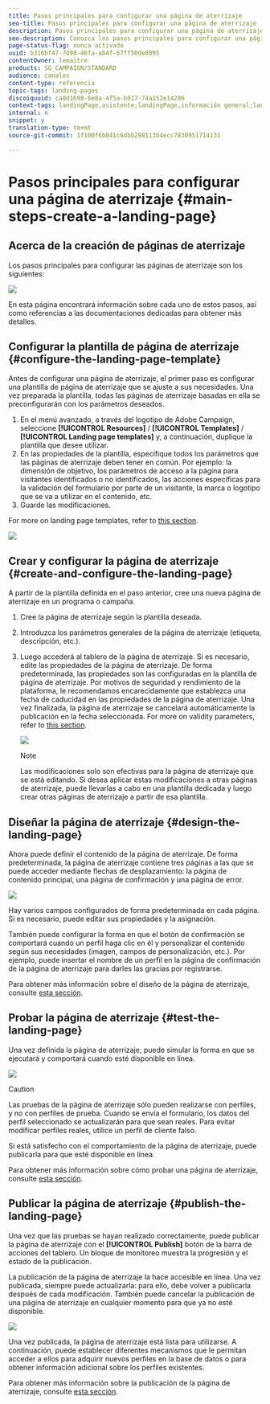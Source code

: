```yaml
---
title: Pasos principales para configurar una página de aterrizaje
seo-title: Pasos principales para configurar una página de aterrizaje
description: Pasos principales para configurar una página de aterrizaje
seo-description: Conozca los pasos principales para configurar una página de aterrizaje
page-status-flag: nunca activado
uuid: b316bf47-7d98-46fa-ab4f-67ff50de8095
contentOwner: lemaitre
products: SG_CAMPAIGN/STANDARD
audience: canales
content-type: referencia
topic-tags: landing-pages
discoiquuid: ca8d1698-6e8a-4f5a-b017-74a152e14286
context-tags: landingPage,asistente;landingPage,información general;landingPage,principal
internal: n
snippet: y
translation-type: tm+mt
source-git-commit: 1f100f6b041c6dbb298113b4ecc7830951714131

---
```



# Pasos principales para configurar una página de aterrizaje {#main-steps-create-a-landing-page}

## Acerca de la creación de páginas de aterrizaje

Los pasos principales para configurar las páginas de aterrizaje son los siguientes:

![](assets/lp_steps.png)

En esta página encontrará información sobre cada uno de estos pasos, así como referencias a las documentaciones dedicadas para obtener más detalles.

## Configurar la plantilla de página de aterrizaje {#configure-the-landing-page-template}

Antes de configurar una página de aterrizaje, el primer paso es configurar una plantilla de página de aterrizaje que se ajuste a sus necesidades. Una vez preparada la plantilla, todas las páginas de aterrizaje basadas en ella se preconfigurarán con los parámetros deseados.

1. En el menú avanzado, a través del logotipo de Adobe Campaign, seleccione **[!UICONTROL Resources]** / **[!UICONTROL Templates]** / **[!UICONTROL Landing page templates]** y, a continuación, duplique la plantilla que desee utilizar.
1. En las propiedades de la plantilla, especifique todos los parámetros que las páginas de aterrizaje deben tener en común.  Por ejemplo: la dimensión de objetivo, los parámetros de acceso a la página para visitantes identificados o no identificados, las acciones específicas para la validación del formulario por parte de un visitante, la marca o logotipo que se va a utilizar en el contenido, etc.
1. Guarde las modificaciones.

For more on landing page templates, refer to [this section](../../channels/using/about-landing-pages.md).

![](assets/lp-steps1.png)

##  Crear y configurar la página de aterrizaje {#create-and-configure-the-landing-page}

A partir de la plantilla definida en el paso anterior, cree una nueva página de aterrizaje en un programa o campaña.

1. Cree la página de aterrizaje según la plantilla deseada.
1. Introduzca los parámetros generales de la página de aterrizaje (etiqueta, descripción, etc.).
1. Luego accederá al tablero de la página de aterrizaje. Si es necesario, edite las propiedades de la página de aterrizaje. De forma predeterminada, las propiedades son las configuradas en la plantilla de página de aterrizaje.
Por motivos de seguridad y rendimiento de la plataforma, le recomendamos encarecidamente que establezca una fecha de caducidad en las propiedades de la página de aterrizaje. Una vez finalizada, la página de aterrizaje se cancelará automáticamente la publicación en la fecha seleccionada. For more on validity parameters, refer to [this section](../../channels/using/sharing-a-landing-page.md#setting-up-validity-parameters).

   ![](assets/lp-steps3.png)

   >[!NOTE]
   >
   >Las modificaciones solo son efectivas para la página de aterrizaje que se está editando. Si desea aplicar estas modificaciones a otras páginas de aterrizaje, puede llevarlas a cabo en una plantilla dedicada y luego crear otras páginas de aterrizaje a partir de esa plantilla.

## Diseñar la página de aterrizaje {#design-the-landing-page}

Ahora puede definir el contenido de la página de aterrizaje. De forma predeterminada, la página de aterrizaje contiene tres páginas a las que se puede acceder mediante flechas de desplazamiento: la página de contenido principal, una página de confirmación y una página de error.

![](assets/lp-steps4.png)

Hay varios campos configurados de forma predeterminada en cada página. Si es necesario, puede editar sus propiedades y la asignación.

También puede configurar la forma en que el botón de confirmación se comportará cuando un perfil haga clic en él y personalizar el contenido según sus necesidades (imagen, campos de personalización, etc.). Por ejemplo, puede insertar el nombre de un perfil en la página de confirmación de la página de aterrizaje para darles las gracias por registrarse.

Para obtener más información sobre el diseño de la página de aterrizaje, consulte [esta sección](../../channels/using/designing-a-landing-page.md).

## Probar la página de aterrizaje {#test-the-landing-page}

Una vez definida la página de aterrizaje, puede simular la forma en que se ejecutará y comportará cuando esté disponible en línea.

![](assets/lp-steps5.png)

>[!CAUTION]
>
>Las pruebas de la página de aterrizaje sólo pueden realizarse con perfiles, y no con perfiles de prueba. Cuando se envía el formulario, los datos del perfil seleccionado se actualizarán para que sean reales. Para evitar modificar perfiles reales, utilice un perfil de cliente falso.

Si está satisfecho con el comportamiento de la página de aterrizaje, puede publicarla para que esté disponible en línea.

Para obtener más información sobre cómo probar una página de aterrizaje, consulte [esta sección](../../channels/using/sharing-a-landing-page.md#testing-the-landing-page-).

## Publicar la página de aterrizaje {#publish-the-landing-page}

Una vez que las pruebas se hayan realizado correctamente, puede publicar la página de aterrizaje con el **[!UICONTROL Publish]** botón de la barra de acciones del tablero. Un bloque de monitoreo muestra la progresión y el estado de la publicación.

La publicación de la página de aterrizaje la hace accesible en línea. Una vez publicada, siempre puede actualizarla: para ello, debe volver a publicarla después de cada modificación. También puede cancelar la publicación de una página de aterrizaje en cualquier momento para que ya no esté disponible.

![](assets/lp-steps6.png)

Una vez publicada, la página de aterrizaje está lista para utilizarse. A continuación, puede establecer diferentes mecanismos que le permitan acceder a ellos para adquirir nuevos perfiles en la base de datos o para obtener información adicional sobre los perfiles existentes.

Para obtener más información sobre la publicación de la página de aterrizaje, consulte [esta sección](../../channels/using/sharing-a-landing-page.md#publishing-a-landing-page).
